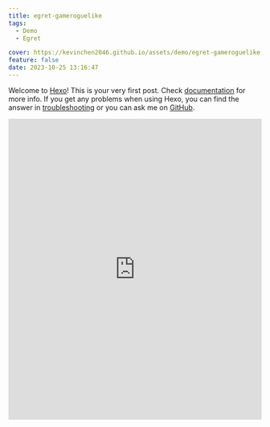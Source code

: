 ```yaml
---
title: egret-gameroguelike
tags:
  - Demo
  - Egret

cover: https://kevinchen2046.github.io/assets/demo/egret-gameroguelike.png
feature: false
date: 2023-10-25 13:16:47
---
```

Welcome to [Hexo](https://hexo.io/)! This is your very first post. Check [documentation](https://hexo.io/docs/) for more info. If you get any problems when using Hexo, you can find the answer in [troubleshooting](https://hexo.io/docs/troubleshooting.html) or you can ask me on [GitHub](https://github.com/hexojs/hexo/issues).

<iframe
width=100%
height=600
src='https://kevinchen2046.github.io/assets/demo/egret-gameroguelike/index.html'
frameborder=0
></iframe>